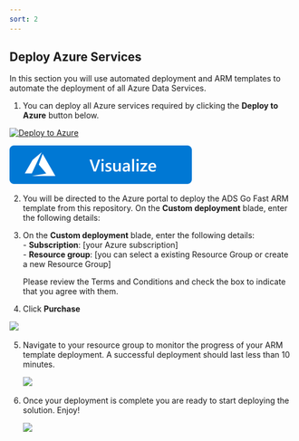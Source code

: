 ```yaml
---
sort: 2
---
```


## Deploy Azure Services
In this section you will use automated deployment and ARM templates to automate the deployment of all Azure Data Services.

1. You can deploy all Azure services required by clicking the **Deploy to Azure** button below. 

[![Deploy to Azure](https://aka.ms/deploytoazurebutton)](https://portal.azure.com/#create/Microsoft.Template/uri/https%3A%2F%2Fraw.githubusercontent.com%2Fmicrosoft%2Fazure-data-services-go-fast-codebase%2Fmain%2FDeploy%2Fazuredeploy.json)

[![Visualize](https://raw.githubusercontent.com/Azure/azure-quickstart-templates/master/1-CONTRIBUTION-GUIDE/images/visualizebutton.svg?sanitize=true)](http://armviz.io/#/?load=https%3A%2F%2Fraw.githubusercontent.com%2Fmicrosoft%2Fazure-data-services-go-fast-codebase%2Fmain%2FDeploy%2Fazuredeploy.json)

2. You will be directed to the Azure portal to deploy the ADS Go Fast ARM template from this repository. On the **Custom deployment** blade, enter the following details:


3. On the **Custom deployment** blade, enter the following details:
    <br>- **Subscription**: [your Azure subscription]
    <br>- **Resource group**: [you can select a existing Resource Group or create a new Resource Group]

    Please review the Terms and Conditions and check the box to indicate that you agree with them.

4. Click **Purchase**

![](../deploy/Media/Lab0-Image10.png)

5. Navigate to your resource group to monitor the progress of your ARM template deployment. A successful deployment should last less than 10 minutes.

    ![](../deploy/Media/Lab0-Image11.png)

5. Once your deployment is complete you are ready to start deploying the solution. Enjoy!

    ![](../deploy/Media/Lab0-Image09.png)